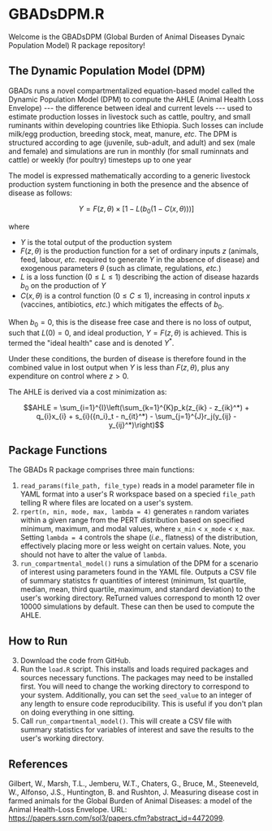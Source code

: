 # GBADsDPM.R

Welcome is the GBADsDPM (Global Burden of Animal Diseases Dynaic Population Model) R package repository!

## The Dynamic Population Model (DPM)

GBADs runs a novel compartmentalized equation-based model called the Dynamic Population Model (DPM) to compute the AHLE (Animal Health Loss Envelope) --- the difference between ideal and current levels --- used to estimate production losses in livestock such as cattle, poultry, and small ruminants within developing countries like Ethiopia. Such losses can include milk/egg production, breeding stock, meat, manure, *etc*. The DPM is structured according to age (juvenile, sub-adult, and adult) and sex (male and female) and simulations are run in monthly (for small ruminnats and cattle) or weekly (for poultry) timesteps up to one year

The model is expressed mathematically according to a generic livestock production system functioning in both the presence and the absence of disease as follows:

```math
Y = F(z, \theta) \times [1 - L(b_0(1 - C(x, \theta)))]
```
where 

- $Y$ is the total output of the production system
- $F(z, \theta)$ is the production function for a set of ordinary inputs $z$ (animals, feed, labour, *etc.* required to generate $Y$ in the absence of disease) and exogenous parameters $\theta$ (such as climate, regulations, *etc.*)
- $L$ is a loss function ($0 \leq L \leq 1$) describing the action of disease hazards $b_0$ on the production of $Y$
- $C(x, \theta)$ is a control function ($0 \leq C \leq 1$), increasing in control inputs $x$ (vaccines, antibiotics, *etc.*) which mitigates the effects of $b_0$.

When $b_0 = 0$, this is the disease free case and there is no loss of output, such that $L(0) = 0$, and ideal production, $Y = F(z, \theta)$ is achieved. This is termed the "ideal health" case and is denoted $Y^*$.

Under these conditions, the burden of disease is therefore found in the combined value in lost output when $Y$ is less than $F(z, \theta)$, plus any expenditure on control where $z > 0$.

The AHLE is derived via a cost minimization as:

```math
AHLE = \sum_{i=1}^{I}\left(\sum_{k=1}^{K}p_k(z_{ik} - z_{ik}^*) + q_{i}x_{i} + s_{i}({n_i}_t - n_{it}^*) - \sum_{j=1}^{J}r_j(y_{ij} - y_{ij}^*)\right)
```

## Package Functions

The GBADs R package comprises three main functions:

1.    ```read_params(file_path, file_type)``` reads in a model parameter file in YAML format into a user's R workspace based on a specied ```file_path``` telling R where files are located on a user's system.
2.    ```rpert(n, min, mode, max, lambda = 4)``` generates ```n``` random variates within a given range from the PERT distribution based on specified minimum, maximum, and modal values, where ```x_min``` $<$ ```x_mode``` $<$ ```x_max```. Setting ```lambda = 4``` controls the shape (*i.e.*, flatness) of the distribution, effectively placing more or less weight on certain values. Note, you should not have to alter the value of `lambda`.
3.   ```run_compartmental_model()``` runs a simulation of the DPM for a scenario of interest using parameters found in the YAML file. Outputs a CSV file of summary statistcs fr quantities of interest (minimum, 1st quartile, median, mean, third quartile, maximum, and standard deviation) to the user's working directory. ReTurned values correspond to month 12 over 10000 simulations by default. These can then be used to compute the AHLE.

## How to Run

3. Download the code from GitHub.
2. Run the `load.R` script. This installs and loads required packages and sources necessary functions. The packages may need to be installed first. You will need to change the working directory to correspond to your system. Additionally, you can set the `seed_value` to an integer of any length to ensure code reproducibility. This is useful if you don't plan on doing everything in one sitting. 
3. Call `run_compartmental_model()`. This will create a CSV file with summary statistics for variables of interest and save the results to the user's working directory.



## References

Gilbert, W., Marsh, T.L., Jemberu, W.T., Chaters, G., Bruce, M., Steeneveld, W., Alfonso, J.S., Huntington, B. and Rushton, J. Measuring disease cost in farmed animals for the Global Burden of Animal Diseases: a model of the Animal Health-Loss Envelope. URL: https://papers.ssrn.com/sol3/papers.cfm?abstract_id=4472099.
